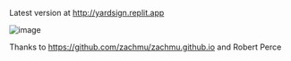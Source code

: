 Latest version at http://yardsign.replit.app

![image](https://github.com/user-attachments/assets/690e861a-88d0-4b0e-9f1a-e7cc321cad21)

Thanks to https://github.com/zachmu/zachmu.github.io and Robert Perce

